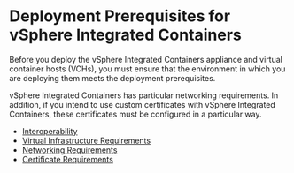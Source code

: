 # Deployment Prerequisites for vSphere Integrated Containers #

Before you deploy the vSphere Integrated Containers appliance and virtual container hosts (VCHs), you must ensure that the environment in which you are deploying them meets the deployment prerequisites.

vSphere Integrated Containers has particular networking requirements. In addition, if you intend to use custom certificates with vSphere Integrated Containers, these certificates must be configured in a particular way.

* [Interoperability](interop.md)
* [Virtual Infrastructure Requirements](vi_reqs.md)
* [Networking Requirements](network_reqs.md)
* [Certificate Requirements](vic_cert_use.md)